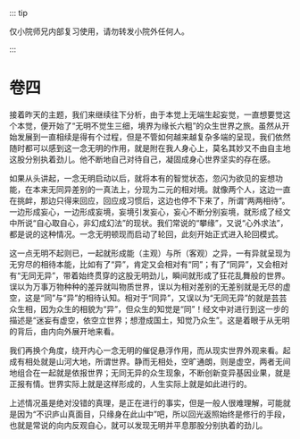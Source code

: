 ::: tip

仅小院师兄内部复习使用，请勿转发小院外任何人。

:::

# 卷四

​          接着昨天的主题，我们来继续往下分析，由于本觉上无端生起妄觉，一直想要觉这个本觉，便开始了“无明不觉生三细，境界为缘长六粗”的众生世界之旅。虽然从开始发展到一直相续是得有个过程，但是不管如何越来越复杂多端的呈现，我们依然随时都可以感到这一念无明的作用，就是附在我人身心上，莫名其妙又不由自主地这股分别执着劲儿。他不断地自己对待自己，凝固成身心世界坚实的存在感。

​         如果从头讲起，一念无明启动以后，就将本有的智觉状态，忽闪为欲见的妄想功能，在本来无同异差别的一真法上，分现为二元的相对境。就像两个人，这边一直在挑衅，那边只得来回应，回应成习惯后，这边也停不下来了，所谓“两两相待”。一边形成妄心，一边形成妄境，妄境引发妄心，妄心不断分别妄境，就形成了经文中所说“自心取自心，非幻成幻法”的现状。我们常说的“攀缘”，又说“心外求法”，都是说的这种情况。一念无明顿现而启动了轮回，此刻开始正式进入轮回模式。

​         这一点无明不起则已，一起就形成能（主观）与所（客观）之异，一有异就呈现为无穷尽的相待本能，比如有了“异”，肯定又会相对有“同”；有了“同异”，又会相对有“无同无异”，带着始终贯穿的这股无明劲儿，瞬间就形成了狂花乱舞般的世界。误以为万事万物种种的差异就叫物质世界，误以为相对差别的无差别就是无尽的虚空，这是“同”与“异”的相待认知。相对于“同异”，又误以为“无同无异”的就是芸芸众生相，因为众生的相貌为“异”，但众生的知觉是“同”！经文中对进行到这一步的描述是“迷妄有虚空，依空立世界；想澄成国土，知觉乃众生”。这是着眼于从无明的背后，由内向外展开地来看。         

​        我们再换个角度，绕开内心一念无明的催促悬浮作用，而从现实世界外观来看。起成有相处就是山河大地，所谓世界。静而无相处，空旷通朗，则是虚空，两者无间地组合在一起就是依报世界；无同无异的众生现象，不断创新变异基因业果，就是正报有情。世界实际上就是这样形成的，人生实际上就是如此进行的。

​         上述情况虽是绝对没错的真理，是正在进行的事实，但是一般人很难理解，可能就是因为“不识庐山真面目，只缘身在此山中”吧，所以回光返照始终是修行的手段，也就是常说的向内反观自心，就可以发现无明并平息那股分别执着的劲儿。